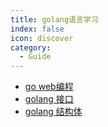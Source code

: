 ```yaml
---
title: golang语言学习 
index: false
icon: discover
category:
  - Guide
---
```


- [go web编程](web编程.md)
- [golang 接口](接口.md)
- [golang 结构体](结构体.md)
